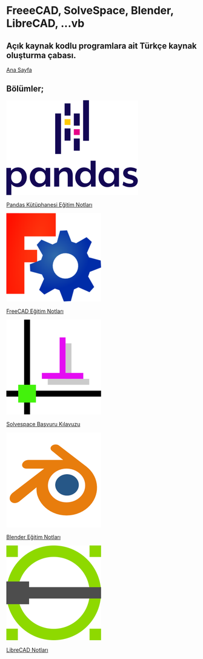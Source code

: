 # FreeeCAD, SolveSpace, Blender, LibreCAD, ...vb

## Açık kaynak kodlu programlara ait Türkçe kaynak oluşturma çabası.

[Ana Sayfa](https://mhalil.github.io/index.html)

## Bölümler;

![](images/pandas_logo.png)

[Pandas Kütüphanesi Eğitim Notları](https://mhalil.github.io/Python-Pandas.html)



![](images/freecad_logo.png)

[FreeCAD Eğitim Notları](https://mhalil.github.io/Freecad.html)



![](images/solvespace_logo.png)

[Solvespace Başvuru Kılavuzu](https://mhalil.github.io/SolveSpace.html)



![](images/blender_logo.png)

[Blender Eğitim Notları](https://mhalil.github.io/Blender.html)



![](images/librecad_logo.png)

[LibreCAD Notları](https://mhalil.github.io/Librecad.html)